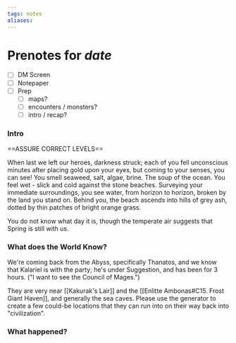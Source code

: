 ```yaml
---
tags: notes
aliases:
---
```


# Prenotes for *date*
- [ ] DM Screen
- [ ] Notepaper
- [ ] Prep
	- [ ] maps?
	- [ ] encounters / monsters?
	- [ ] intro / recap?

### Intro

==ASSURE CORRECT LEVELS==

When last we left our heroes, darkness struck; each of you fell unconscious minutes after placing gold upon your eyes, but coming to your senses, you can see! You smell seaweed, salt, algae, brine. The soup of the ocean. You feel wet - slick and cold against the stone beaches. Surveying your immediate surroundings, you see water, from horizon to horizon, broken by the land you stand on. Behind you, the beach ascends into hills of grey ash, dotted by thin patches of bright orange grass. 

You do not know what day it is, though the temperate air suggests that Spring is still with us. 

### What does the World Know?

We're coming back from the Abyss, specifically Thanatos, and we know that Kalariel is with the party; he's under Suggestion, and has been for 3 hours. ("I want to see the Council of Mages.")

They are very near [[Kakurak's Lair]] and the [[Enlitte Ambonas#C15. Frost Giant Haven]], and generally the sea caves. Please use the generator to create a few could-be locations that they can run into on their way back into "civilization".



### What happened?